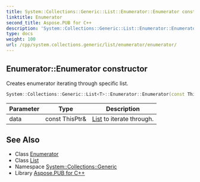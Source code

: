 ```yaml
---
title: System::Collections::Generic::List::Enumerator::Enumerator constructor
linktitle: Enumerator
second_title: Aspose.PUB for C++
description: 'System::Collections::Generic::List::Enumerator::Enumerator constructor. Creates enumerator iterating through specific list in C++.'
type: docs
weight: 100
url: /cpp/system.collections.generic/list/enumerator/enumerator/
---
```

## Enumerator::Enumerator constructor


Creates enumerator iterating through specific list.

```cpp
System::Collections::Generic::List<T>::Enumerator::Enumerator(const ThisPtr &data)
```


| Parameter | Type | Description |
| --- | --- | --- |
| data | const ThisPtr\& | [List](../../) to iterate through. |

## See Also

* Class [Enumerator](../)
* Class [List](../../)
* Namespace [System::Collections::Generic](../../../)
* Library [Aspose.PUB for C++](../../../../)
